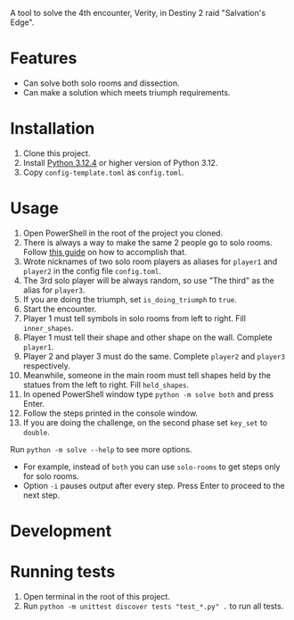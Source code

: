 A tool to solve the 4th encounter, Verity, in Destiny 2 raid "Salvation's Edge".

# Features

- Can solve both solo rooms and dissection.
- Can make a solution which meets triumph requirements.

# Installation

1. Clone this project.
2. Install [Python 3.12.4](https://www.python.org/downloads/release/python-3124/)
   or higher version of Python 3.12.
3. Copy `config-template.toml` as `config.toml`.

# Usage

1. Open PowerShell in the root of the project you cloned.
2. There is always a way to make the same 2 people go to solo rooms.
   Follow [this guide](https://www.reddit.com/r/raidsecrets/comments/1duz6qp/manipulating_who_goes_top_and_bottom_in_the/)
   on how to accomplish that.
3. Wrote nicknames of two solo room players as aliases
   for `player1` and `player2` in the config file `config.toml`.
4. The 3rd solo player will be always random, so use "The third" as the alias for `player3`.
5. If you are doing the triumph, set `is_doing_triumph` to `true`.
6. Start the encounter.
7. Player 1 must tell symbols in solo rooms from left to right. Fill `inner_shapes`.
8. Player 1 must tell their shape and other shape on the wall. Complete `player1`.
9. Player 2 and player 3 must do the same. Complete `player2` and `player3` respectively.
10. Meanwhile, someone in the main room must tell shapes held by the statues from the left to right.
    Fill `held_shapes`.
11. In opened PowerShell window type `python -m solve both` and press Enter.
12. Follow the steps printed in the console window.
13. If you are doing the challenge, on the second phase set `key_set` to `double`.

Run `python -m solve --help` to see more options.

- For example, instead of `both` you can use `solo-rooms` to get steps only for solo rooms.
- Option `-i` pauses output after every step. Press Enter to proceed to the next step.

# Development

# Running tests

1. Open terminal in the root of this project.
2. Run `python -m unittest discover tests "test_*.py" .` to run all tests.
